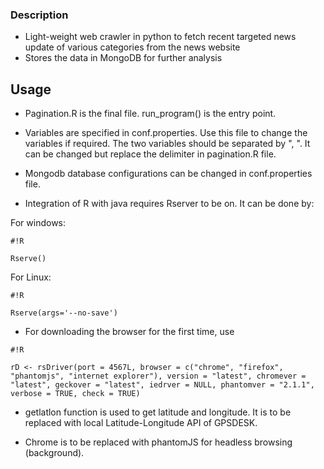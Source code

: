 ### Description ###
* Light-weight web crawler in python to fetch recent targeted news update of various categories from the news website
* Stores the data in MongoDB for further analysis

## Usage

* Pagination.R is the final file. run_program() is the entry point.

* Variables are specified in conf.properties. Use this file to change the variables if required. The two variables should be separated by ", ". It can be changed but replace the delimiter in pagination.R file.

* Mongodb database configurations can be changed in conf.properties file.

* Integration of R with java requires Rserver to be on. It can be done by:

For windows:
```
#!R

Rserve()
```

For Linux:

```
#!R

Rserve(args='--no-save')
```


* For downloading the browser for the first time, use

```
#!R

rD <- rsDriver(port = 4567L, browser = c("chrome", "firefox", "phantomjs", "internet explorer"), version = "latest", chromever = "latest", geckover = "latest", iedrver = NULL, phantomver = "2.1.1", verbose = TRUE, check = TRUE)
```


* getlatlon function is used to get latitude and longitude. It is to be replaced with local Latitude-Longitude API of GPSDESK.

* Chrome is to be replaced with phantomJS for headless browsing (background).
